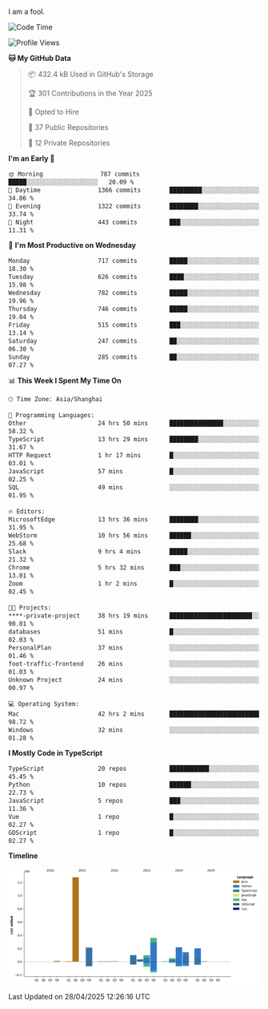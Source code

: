 I am a fool.

<!--START_SECTION:waka-->
![Code Time](http://img.shields.io/badge/Code%20Time-2%2C951%20hrs%2051%20mins-blue)

![Profile Views](http://img.shields.io/badge/Profile%20Views-3-blue)

**🐱 My GitHub Data** 

> 📦 432.4 kB Used in GitHub's Storage 
 > 
> 🏆 301 Contributions in the Year 2025
 > 
> 💼 Opted to Hire
 > 
> 📜 37 Public Repositories 
 > 
> 🔑 12 Private Repositories 
 > 
**I'm an Early 🐤** 

```text
🌞 Morning                787 commits         █████░░░░░░░░░░░░░░░░░░░░   20.09 % 
🌆 Daytime                1366 commits        █████████░░░░░░░░░░░░░░░░   34.86 % 
🌃 Evening                1322 commits        ████████░░░░░░░░░░░░░░░░░   33.74 % 
🌙 Night                  443 commits         ███░░░░░░░░░░░░░░░░░░░░░░   11.31 % 
```
📅 **I'm Most Productive on Wednesday** 

```text
Monday                   717 commits         █████░░░░░░░░░░░░░░░░░░░░   18.30 % 
Tuesday                  626 commits         ████░░░░░░░░░░░░░░░░░░░░░   15.98 % 
Wednesday                782 commits         █████░░░░░░░░░░░░░░░░░░░░   19.96 % 
Thursday                 746 commits         █████░░░░░░░░░░░░░░░░░░░░   19.04 % 
Friday                   515 commits         ███░░░░░░░░░░░░░░░░░░░░░░   13.14 % 
Saturday                 247 commits         ██░░░░░░░░░░░░░░░░░░░░░░░   06.30 % 
Sunday                   285 commits         ██░░░░░░░░░░░░░░░░░░░░░░░   07.27 % 
```


📊 **This Week I Spent My Time On** 

```text
🕑︎ Time Zone: Asia/Shanghai

💬 Programming Languages: 
Other                    24 hrs 50 mins      ███████████████░░░░░░░░░░   58.32 % 
TypeScript               13 hrs 29 mins      ████████░░░░░░░░░░░░░░░░░   31.67 % 
HTTP Request             1 hr 17 mins        █░░░░░░░░░░░░░░░░░░░░░░░░   03.01 % 
JavaScript               57 mins             █░░░░░░░░░░░░░░░░░░░░░░░░   02.25 % 
SQL                      49 mins             ░░░░░░░░░░░░░░░░░░░░░░░░░   01.95 % 

🔥 Editors: 
MicrosoftEdge            13 hrs 36 mins      ████████░░░░░░░░░░░░░░░░░   31.95 % 
WebStorm                 10 hrs 56 mins      ██████░░░░░░░░░░░░░░░░░░░   25.68 % 
Slack                    9 hrs 4 mins        █████░░░░░░░░░░░░░░░░░░░░   21.32 % 
Chrome                   5 hrs 32 mins       ███░░░░░░░░░░░░░░░░░░░░░░   13.01 % 
Zoom                     1 hr 2 mins         █░░░░░░░░░░░░░░░░░░░░░░░░   02.45 % 

🐱‍💻 Projects: 
****-private-project     38 hrs 19 mins      ███████████████████████░░   90.01 % 
databases                51 mins             █░░░░░░░░░░░░░░░░░░░░░░░░   02.03 % 
PersonalPlan             37 mins             ░░░░░░░░░░░░░░░░░░░░░░░░░   01.46 % 
foot-traffic-frontend    26 mins             ░░░░░░░░░░░░░░░░░░░░░░░░░   01.03 % 
Unknown Project          24 mins             ░░░░░░░░░░░░░░░░░░░░░░░░░   00.97 % 

💻 Operating System: 
Mac                      42 hrs 2 mins       █████████████████████████   98.72 % 
Windows                  32 mins             ░░░░░░░░░░░░░░░░░░░░░░░░░   01.28 % 
```

**I Mostly Code in TypeScript** 

```text
TypeScript               20 repos            ███████████░░░░░░░░░░░░░░   45.45 % 
Python                   10 repos            ██████░░░░░░░░░░░░░░░░░░░   22.73 % 
JavaScript               5 repos             ███░░░░░░░░░░░░░░░░░░░░░░   11.36 % 
Vue                      1 repo              █░░░░░░░░░░░░░░░░░░░░░░░░   02.27 % 
GDScript                 1 repo              █░░░░░░░░░░░░░░░░░░░░░░░░   02.27 % 
```



**Timeline**

![Lines of Code chart](https://raw.githubusercontent.com/VeejaLiu/VeejaLiu/master/assets/bar_graph.png)


 Last Updated on 28/04/2025 12:26:16 UTC
<!--END_SECTION:waka-->
